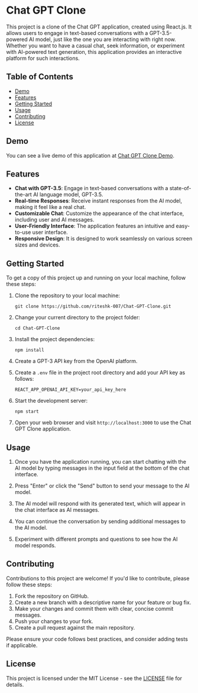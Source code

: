 # Chat GPT Clone



This project is a clone of the Chat GPT application, created using React.js. It allows users to engage in text-based conversations with a GPT-3.5-powered AI model, just like the one you are interacting with right now. Whether you want to have a casual chat, seek information, or experiment with AI-powered text generation, this application provides an interactive platform for such interactions.

## Table of Contents

- [Demo](https://chat-gpt-theta-taupe.vercel.app/)
- [Features]([#features](https://chat-gpt-theta-taupe.vercel.app/))
- [Getting Started]([#getting-started](https://chat-gpt-theta-taupe.vercel.app/))
- [Usage]([#usage](https://chat-gpt-theta-taupe.vercel.app/))
- [Contributing](#contributing)
- [License](#license)

## Demo



You can see a live demo of this application at [Chat GPT Clone Demo](#).

## Features



- **Chat with GPT-3.5**: Engage in text-based conversations with a state-of-the-art AI language model, GPT-3.5.
- **Real-time Responses**: Receive instant responses from the AI model, making it feel like a real chat.
- **Customizable Chat**: Customize the appearance of the chat interface, including user and AI messages.
- **User-Friendly Interface**: The application features an intuitive and easy-to-use user interface.
- **Responsive Design**: It is designed to work seamlessly on various screen sizes and devices.

## Getting Started

To get a copy of this project up and running on your local machine, follow these steps:

1. Clone the repository to your local machine:

   ```shell
   git clone https://github.com/riteshk-007/Chat-GPT-Clone.git
   ```

2. Change your current directory to the project folder:

   ```shell
   cd Chat-GPT-Clone
   ```

3. Install the project dependencies:

   ```shell
   npm install
   ```

4. Create a GPT-3 API key from the OpenAI platform.

5. Create a `.env` file in the project root directory and add your API key as follows:

   ```
   REACT_APP_OPENAI_API_KEY=your_api_key_here
   ```

6. Start the development server:

   ```shell
   npm start
   ```

7. Open your web browser and visit `http://localhost:3000` to use the Chat GPT Clone application.


## Usage

1. Once you have the application running, you can start chatting with the AI model by typing messages in the input field at the bottom of the chat interface.

2. Press "Enter" or click the "Send" button to send your message to the AI model.

3. The AI model will respond with its generated text, which will appear in the chat interface as AI messages.

4. You can continue the conversation by sending additional messages to the AI model.

5. Experiment with different prompts and questions to see how the AI model responds.

## Contributing

Contributions to this project are welcome! If you'd like to contribute, please follow these steps:

1. Fork the repository on GitHub.
2. Create a new branch with a descriptive name for your feature or bug fix.
3. Make your changes and commit them with clear, concise commit messages.
4. Push your changes to your fork.
5. Create a pull request against the main repository.

Please ensure your code follows best practices, and consider adding tests if applicable.

## License

This project is licensed under the MIT License - see the [LICENSE](LICENSE) file for details.
